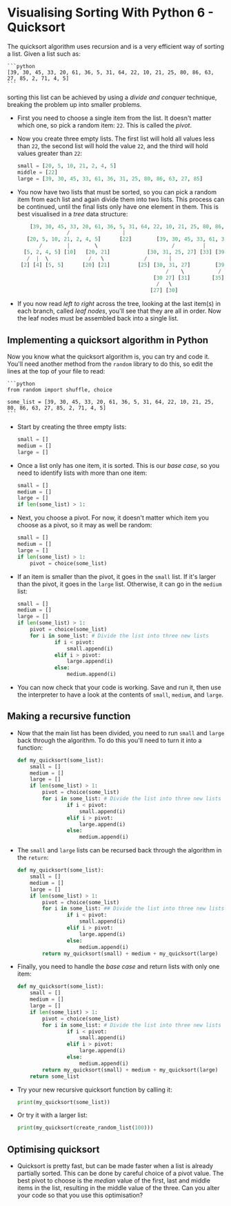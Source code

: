 # Visualising Sorting With Python 6 - Quicksort

The quicksort algorithm uses recursion and is a very efficient way of sorting a list. Given a list such as:

	```python
	[39, 30, 45, 33, 20, 61, 36, 5, 31, 64, 22, 10, 21, 25, 80, 86, 63, 27, 85, 2, 71, 4, 5]
	```

sorting this list can be achieved by using a *divide and conquer* technique, breaking the problem up into smaller problems.

- First you need to choose a single item from the list. It doesn't matter which one, so pick a random item: `22`. This is called the *pivot*.

- Now you create three empty lists. The first list will hold all values less than `22`, the second list will hold the value `22`, and the third will hold values greater than `22`:

	```python
	small = [20, 5, 10, 21, 2, 4, 5]
	middle = [22]
	large = [39, 30, 45, 33, 61, 36, 31, 25, 80, 86, 63, 27, 85]
	```

- You now have two lists that must be sorted, so you can pick a random item from each list and again divide them into two lists. This process can be continued, until the final lists only have one element in them. This is best visualised in a *tree* data structure:

	```python
		[39, 30, 45, 33, 20, 61, 36, 5, 31, 64, 22, 10, 21, 25, 80, 86, 63, 27, 85, 2, 71, 4, 5]
					/                 |                                  \
	   [20, 5, 10, 21, 2, 4, 5]      [22]        [39, 30, 45, 33, 61, 36, 31 25, 80, 86, 63, 27, 85]
		   /        |        \                        /         |                \
	  [5, 2, 4, 5] [10]   [20, 21]            [30, 31, 25, 27] [33] [39, 45, 61, 35, 80, 86, 63, 85]
	   /  |  \             /   \             /       |                  /     |           \
	 [2] [4] [5, 5]      [20] [21]         [25] [30, 31, 27]        [39, 35] [45] [61, 80, 86, 62, 85]
													/    \           /   \           /     |       \
												[30 27] [31]       [35] [39]     [61, 62] [80], [86, 85]
												 /   \                            /   \          /   \
											   [27] [30]                        [61] [62]      [85] [86]
	```

- If you now read *left to right* across the tree, looking at the last item(s) in each branch, called *leaf nodes*, you'll see that they are all in order. Now the leaf nodes must be assembled back into a single list.

## Implementing a quicksort algorithm in Python

Now you know what the quicksort algorithm is, you can try and code it. You'll need another method from the `random` library to do this, so edit the lines at the top of your file to read:

	```python
	from random import shuffle, choice

	some_list = [39, 30, 45, 33, 20, 61, 36, 5, 31, 64, 22, 10, 21, 25, 80, 86, 63, 27, 85, 2, 71, 4, 5]
	```

- Start by creating the three empty lists:

	```python
	small = []
	medium = []
	large = []
	```

- Once a list only has one item, it is sorted. This is our *base case*, so you need to identify lists with more than one item:

	```python
	small = []
	medium = []
	large = []
	if len(some_list) > 1:
	```

- Next, you choose a pivot. For now, it doesn't matter which item you choose as a pivot, so it may as well be random:

	```python
	small = []
	medium = []
	large = []
	if len(some_list) > 1:
		pivot = choice(some_list)
	```

- If an item is smaller than the pivot, it goes in the `small` list. If it's larger than the pivot, it goes in the `large` list. Otherwise, it can go in the `medium` list:

	```python
	small = []
	medium = []
	large = []
	if len(some_list) > 1:
		pivot = choice(some_list)
		for i in some_list: # Divide the list into three new lists
				if i < pivot:
					small.append(i)
				elif i > pivot:
					large.append(i)
				else:
					medium.append(i)
	```

- You can now check that your code is working. Save and run it, then use the interpreter to have a look at the contents of `small`, `medium`, and `large`.

## Making a recursive function

- Now that the main list has been divided, you need to run `small` and `large` back through the algorithm. To do this you'll need to turn it into a function:

	```python
	def my_quicksort(some_list):
		small = []
		medium = []
		large = []
		if len(some_list) > 1:
			pivot = choice(some_list)
			for i in some_list: # Divide the list into three new lists
					if i < pivot:
						small.append(i)
					elif i > pivot:
						large.append(i)
					else:
						medium.append(i)
	```

- The `small` and `large` lists can be recursed back through the algorithm in the `return`:

	```python
	def my_quicksort(some_list):
		small = []
		medium = []
		large = []
		if len(some_list) > 1:
			pivot = choice(some_list)
			for i in some_list: ## Divide the list into three new lists
					if i < pivot:
						small.append(i)
					elif i > pivot:
						large.append(i)
					else:
						medium.append(i)
			return my_quicksort(small) + medium + my_quicksort(large)
	```				

- Finally, you need to handle the *base case* and return lists with only one item:

	```python
	def my_quicksort(some_list):
		small = []
		medium = []
		large = []
		if len(some_list) > 1:
			pivot = choice(some_list)
			for i in some_list: # Divide the list into three new lists
					if i < pivot:
						small.append(i)
					elif i > pivot:
						large.append(i)
					else:
						medium.append(i)
			return my_quicksort(small) + medium + my_quicksort(large)
		return some_list			
	```

- Try your new recursive quicksort function by calling it:

	```python
	print(my_quicksort(some_list))
	```

- Or try it with a larger list:

	```python
	print(my_quicksort(create_random_list(100)))
	```

## Optimising quicksort

- Quicksort is pretty fast, but can be made faster when a list is already partially sorted. This can be done by careful choice of a pivot value. The best pivot to choose is the *median* value of the first, last and middle items in the list, resulting in the middle value of the three. Can you alter your code so that you use this optimisation?
